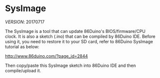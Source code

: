 SysImage
========

_VERSION_: 20170717

The SysImage is a tool that can update 86Duino's BIOS/firmware/CPU clock. It is also a sketch (.ino) that can be compiled by 86Duino IDE. Before using it, you need to restore it to your SD card, refer to 86Duino SysImage tutorial as below:

http://www.86duino.com/?page_id=2844

Then copy/paste this SysImage sketch into 86Duino IDE and then compile/upload it.
